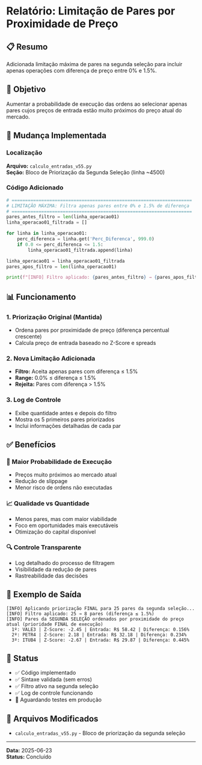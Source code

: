 # Relatório: Limitação de Pares por Proximidade de Preço

## 📋 Resumo
Adicionada limitação máxima de pares na segunda seleção para incluir apenas operações com diferença de preço entre 0% e 1.5%.

## 🎯 Objetivo
Aumentar a probabilidade de execução das ordens ao selecionar apenas pares cujos preços de entrada estão muito próximos do preço atual do mercado.

## 🔄 Mudança Implementada

### Localização
**Arquivo:** `calculo_entradas_v55.py`  
**Seção:** Bloco de Priorização da Segunda Seleção (linha ~4500)

### Código Adicionado
```python
# ===================================================================
# LIMITAÇÃO MÁXIMA: Filtra apenas pares entre 0% e 1.5% de diferença
# ===================================================================
pares_antes_filtro = len(linha_operacao01)
linha_operacao01_filtrada = []

for linha in linha_operacao01:
    perc_diferenca = linha.get('Perc_Diferenca', 999.0)
    if 0.0 <= perc_diferenca <= 1.5:
        linha_operacao01_filtrada.append(linha)

linha_operacao01 = linha_operacao01_filtrada
pares_apos_filtro = len(linha_operacao01)

print(f"[INFO] Filtro aplicado: {pares_antes_filtro} → {pares_apos_filtro} pares (diferença ≤ 1.5%)")
```

## 📊 Funcionamento

### 1. Priorização Original (Mantida)
- Ordena pares por proximidade de preço (diferença percentual crescente)
- Calcula preço de entrada baseado no Z-Score e spreads

### 2. Nova Limitação Adicionada
- **Filtro:** Aceita apenas pares com diferença ≤ 1.5%
- **Range:** 0.0% ≤ diferença ≤ 1.5%
- **Rejeita:** Pares com diferença > 1.5%

### 3. Log de Controle
- Exibe quantidade antes e depois do filtro
- Mostra os 5 primeiros pares priorizados
- Inclui informações detalhadas de cada par

## ✅ Benefícios

### 🎯 Maior Probabilidade de Execução
- Preços muito próximos ao mercado atual
- Redução de slippage
- Menor risco de ordens não executadas

### 📈 Qualidade vs Quantidade
- Menos pares, mas com maior viabilidade
- Foco em oportunidades mais executáveis
- Otimização do capital disponível

### 🔍 Controle Transparente
- Log detalhado do processo de filtragem
- Visibilidade da redução de pares
- Rastreabilidade das decisões

## 📝 Exemplo de Saída
```
[INFO] Aplicando priorização FINAL para 25 pares da segunda seleção...
[INFO] Filtro aplicado: 25 → 8 pares (diferença ≤ 1.5%)
[INFO] Pares da SEGUNDA SELEÇÃO ordenados por proximidade do preço atual (prioridade FINAL de execução)
  1º: VALE3 | Z-Score: -2.45 | Entrada: R$ 58.42 | Diferença: 0.156%
  2º: PETR4 | Z-Score: 2.18 | Entrada: R$ 32.18 | Diferença: 0.234%
  3º: ITUB4 | Z-Score: -2.67 | Entrada: R$ 29.87 | Diferença: 0.445%
```

## 🧪 Status
- ✅ Código implementado
- ✅ Sintaxe validada (sem erros)
- ✅ Filtro ativo na segunda seleção
- ✅ Log de controle funcionando
- 🔄 Aguardando testes em produção

## 📁 Arquivos Modificados
- `calculo_entradas_v55.py` - Bloco de priorização da segunda seleção

---
**Data:** 2025-06-23  
**Status:** Concluído
